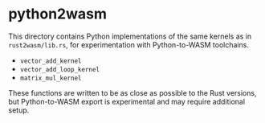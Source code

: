 # python2wasm

This directory contains Python implementations of the same kernels as in `rust2wasm/lib.rs`, for experimentation with Python-to-WASM toolchains.

- `vector_add_kernel`
- `vector_add_loop_kernel`
- `matrix_mul_kernel`

These functions are written to be as close as possible to the Rust versions, but Python-to-WASM export is experimental and may require additional setup.